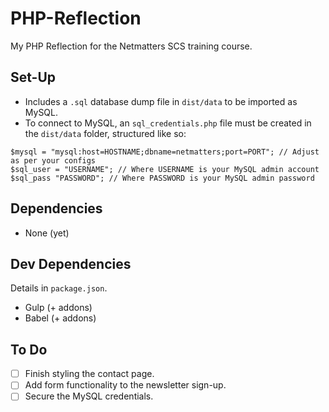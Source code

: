 # PHP-Reflection
My PHP Reflection for the Netmatters SCS training course.

## Set-Up
- Includes a `.sql` database dump file in `dist/data` to be imported as MySQL.
- To connect to MySQL, an `sql_credentials.php` file must be created in the `dist/data` folder, structured like so:
```
$mysql = "mysql:host=HOSTNAME;dbname=netmatters;port=PORT"; // Adjust as per your configs
$sql_user = "USERNAME"; // Where USERNAME is your MySQL admin account
$sql_pass "PASSWORD"; // Where PASSWORD is your MySQL admin password
```

## Dependencies
- None (yet)

## Dev Dependencies
Details in `package.json`.
- Gulp (+ addons)
- Babel (+ addons)

## To Do
- [ ] Finish styling the contact page.
- [ ] Add form functionality to the newsletter sign-up.
- [ ] Secure the MySQL credentials.
